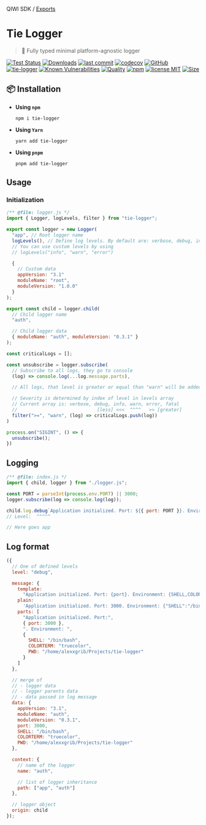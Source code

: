 QIWI SDK / [Exports](modules.md)

# Tie Logger

> 👔 Fully typed minimal platform-agnostic logger

[![Test Status](https://github.com/AlexXanderGrib/tie-logger/actions/workflows/test.yml/badge.svg)](https://github.com/AlexXanderGrib/tie-logger)
[![Downloads](https://img.shields.io/npm/dt/tie-logger.svg)](https://npmjs.com/package/tie-logger)
[![last commit](https://img.shields.io/github/last-commit/AlexXanderGrib/tie-logger.svg)](https://github.com/AlexXanderGrib/tie-logger)
[![codecov](https://img.shields.io/codecov/c/github/AlexXanderGrib/tie-logger/main.svg)](https://codecov.io/gh/AlexXanderGrib/tie-logger)
[![GitHub](https://img.shields.io/github/stars/AlexXanderGrib/tie-logger.svg)](https://github.com/AlexXanderGrib/tie-logger)
[![tie-logger](https://snyk.io/advisor/npm-package/tie-logger/badge.svg)](https://snyk.io/advisor/npm-package/tie-logger)
[![Known Vulnerabilities](https://snyk.io/test/npm/tie-logger/badge.svg)](https://snyk.io/test/npm/tie-logger)
[![Quality](https://img.shields.io/npms-io/quality-score/tie-logger.svg?label=quality%20%28npms.io%29&)](https://npms.io/search?q=tie-logger)
[![npm](https://img.shields.io/npm/v/tie-logger.svg)](https://npmjs.com/package/tie-logger)
[![license MIT](https://img.shields.io/npm/l/tie-logger.svg)](https://github.com/AlexXanderGrib/tie-logger/blob/main/LICENSE.txt)
[![Size](https://img.shields.io/bundlephobia/minzip/tie-logger)](https://bundlephobia.com/package/tie-logger)

## 📦 Installation

- **Using `npm`**
  ```shell
  npm i tie-logger
  ```
- **Using `Yarn`**
  ```shell
  yarn add tie-logger
  ```
- **Using `pnpm`**
  ```shell
  pnpm add tie-logger
  ```

## Usage

### Initialization

```javascript
/** @file: logger.js */
import { Logger, logLevels, filter } from "tie-logger";

export const logger = new Logger(
  "app", // Root logger name
  logLevels(), // Define log levels. By default are: verbose, debug, info, warn, error, fatal
  // You can use custom levels by using
  // logLevels("info", "warn", "error")

  {
    // Custom data
    appVersion: "3.1"
    moduleName: "root",
    moduleVersion: "1.0.0"
  }
);

export const child = logger.child(
  // Child logger name
  "auth",

  // Child logger data
  { moduleName: "auth", moduleVersion: "0.3.1" }
);

const criticalLogs = [];

const unsubscribe = logger.subscribe(
  // Subscribe to all logs, they go to console
  (log) => console.log(...log.message.parts),

  // All logs, that level is greater or equal than "warn" will be added to critical logs

  // Severity is determined by index of level in levels array
  // Current array is: verbose, debug, info, warn, error, fatal
  //                             [less] <<<  ^^^^   >> [greater]
  filter(">=", "warn", (log) => criticalLogs.push(log))
)

process.on("SIGINT", () => {
  unsubscribe();
})
```

## Logging

```javascript
/** @file: index.js */
import { child, logger } from "./logger.js";

const PORT = parseInt(process.env.PORT) || 3000;
logger.subscribe(log => console.log(log));

child.log.debug`Application initialized. Port: ${{ port: PORT }}. Environment: ${{process.env}}`;
// Level:  ^^^^^

// Here goes app
```

## Log format

```javascript
({
  // One of defined levels
  level: "debug",

  message: {
    template:
      "Application initialized. Port: {port}. Environment: {SHELL,COLORTERM,PWD}",
    plain:
      'Application initialized. Port: 3000. Environment: {"SHELL":"/bin/bash","COLORTERM":"truecolor","PWD":"/home/alexxgrib/Projects/tie-logger"}',
    parts: [
      "Application initialized. Port:",
      { port: 3000 },
      ". Environment: ",
      {
        SHELL: "/bin/bash",
        COLORTERM: "truecolor",
        PWD: "/home/alexxgrib/Projects/tie-logger"
      }
    ]
  },

  // merge of
  // - logger data
  // - logger parents data
  // - data passed in log message
  data: {
    appVersion: "3.1",
    moduleName: "auth",
    moduleVersion: "0.3.1",
    port: 3000,
    SHELL: "/bin/bash",
    COLORTERM: "truecolor",
    PWD: "/home/alexxgrib/Projects/tie-logger"
  },

  context: {
    // name of the logger
    name: "auth",

    // list of logger inheritance
    path: ["app", "auth"]
  },

  // logger object
  origin: child
});
```
